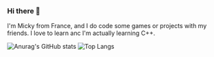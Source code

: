 ### Hi there 👋

I'm Micky from France, and I do code some games or projects with my friends. I love to learn anc I'm actually learning C++.

![Anurag's GitHub stats](https://github-readme-stats.vercel.app/api?username=PGII33&show_icons=true&theme=merko)
![Top Langs](https://github-readme-stats.vercel.app/api/top-langs/?username=PGII33&size_weight=1&count_weight=1_icons=true&theme=merko)
